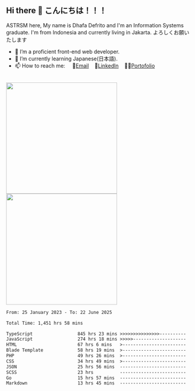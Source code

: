 ## Hi there 👋 こんにちは！！！
ASTRSM here, My name is Dhafa Defrito and I'm an Information Systems graduate. I'm from Indonesia and currently living in Jakarta. よろしくお願いたします

- 🔭 I’m a proficient front-end web developer.
- 🌱 I’m currently learning Japanese(日本語).
- 📫 How to reach me: &nbsp;&nbsp;&nbsp;&nbsp;📧[Email](ddefrito@gmail.com)&nbsp;&nbsp;&nbsp;&nbsp;💼[LinkedIn](https://www.linkedin.com/in/dhafad)&nbsp;&nbsp;&nbsp;&nbsp;👨‍🎨[Portofolio](https://ddefrito.vercel.app/)

<br>

<div align="left">
  <img src="https://media1.tenor.com/m/F96DSPtSiSgAAAAd/isekaijoucho-kamitsubaki.gif" height="300" />
	<a href="https://last.fm/user/nerumaeni"><img src="https://lastfm-recently-played.vercel.app/api?user=nerumaeni&count=5" height="300" /></a>
</div=

<!--START_SECTION:waka-->

```txt
From: 25 January 2023 - To: 22 June 2025

Total Time: 1,451 hrs 58 mins

TypeScript                 845 hrs 23 mins >>>>>>>>>>>>>>>----------   58.22 %
JavaScript                 274 hrs 18 mins >>>>>--------------------   18.89 %
HTML                       67 hrs 6 mins   >------------------------   04.62 %
Blade Template             58 hrs 19 mins  >------------------------   04.02 %
PHP                        49 hrs 26 mins  >------------------------   03.40 %
CSS                        34 hrs 49 mins  >------------------------   02.40 %
JSON                       25 hrs 56 mins  -------------------------   01.79 %
SCSS                       23 hrs          -------------------------   01.59 %
Go                         15 hrs 57 mins  -------------------------   01.10 %
Markdown                   13 hrs 45 mins  -------------------------   00.95 %
```

<!--END_SECTION:waka-->
